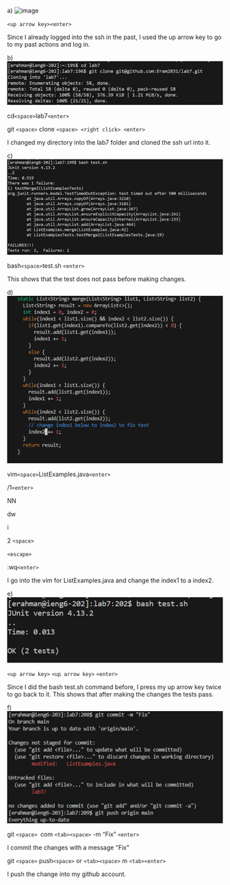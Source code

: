 a) ![image](https://github.com/Eram2831/cse15l-lab-reports/assets/156246166/3c574dcc-628b-42e4-8925-80d586b06892)



`<up arrow key><enter>`

Since I already logged into the ssh in the past, I used the up arrow key to go to my past actions and log in. 


b) ![Image](vim2.png)


 cd`<space>`lab7`<enter>`

 
git `<space>` clone `<space> <right click> <enter>`


I changed my directory into the lab7 folder and cloned the ssh url into it.


c) ![Image](vim4.png)


bash`<space>`test.sh `<enter>`


This shows that the test does not pass before making changes. 


d) ![Image](vim5.png)


vim`<space>`ListExamples.java`<enter>`


/1`<enter>`


NN


dw


i


2 `<space>`


`<escape>`


:wq`<enter>`


I go into the vim for ListExamples.java and change the index1 to a index2. 
 


e) ![Image](vim6.png)


`<up arrow key>` `<up arrow key>` `<enter>`


Since I did the bash test.sh command before, I press my up arrow key twice to go back to it. This shows that after making the changes the tests pass. 

f) ![Image](vim7.png)


git `<space> `com `<tab><space>` -m “Fix” `<enter>`


I commit the changes with a message "Fix"


git `<space>` push`<space>` or `<tab><space>` m `<tab><enter>`


I push the change into my github account.
